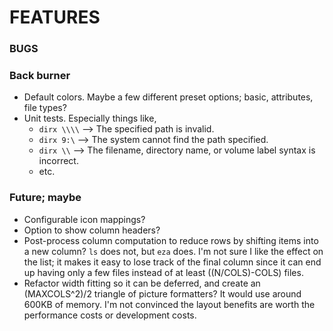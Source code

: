 # FEATURES

### BUGS

### Back burner
- Default colors.  Maybe a few different preset options; basic, attributes, file types?
- Unit tests.  Especially things like,
  - `dirx \\\\` --> The specified path is invalid.
  - `dirx 9:\` --> The system cannot find the path specified.
  - `dirx \\` --> The filename, directory name, or volume label syntax is incorrect.
  - etc.

### Future; maybe
- Configurable icon mappings?
- Option to show column headers?
- Post-process column computation to reduce rows by shifting items into a new column?  `ls` does not, but `eza` does.  I'm not sure I like the effect on the list; it makes it easy to lose track of the final column since it can end up having only a few files instead of at least ((N/COLS)-COLS) files.
- Refactor width fitting so it can be deferred, and create an (MAXCOLS^2)/2 triangle of picture formatters?  It would use around 600KB of memory.  I'm not convinced the layout benefits are worth the performance costs or development costs.

